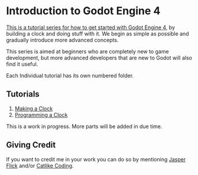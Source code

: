 # Introduction to Godot Engine 4

[This is a tutorial series for how to get started with Godot Engine 4](https://catlikecoding.com/godot/introduction/), by building a clock and doing stuff with it. We begin as simple as possible and gradually introduce more advanced concepts.

This series is aimed at beginners who are completely new to game development, but more advanced developers that are new to Godot will also find it useful.

Each Individual tutorial has its own numbered folder.

## Tutorials

1. [Making a Clock](https://catlikecoding.com/godot/introduction/1-making-a-clock/)
2. [Programming a Clock](https://catlikecoding.com/godot/introduction/2-making-a-clock/)

This is a work in progress. More parts will be added in due time.

## Giving Credit

If you want to credit me in your work you can do so by mentioning [Jasper Flick](https://catlikecoding.com/jasper-flick/) and/or [Catlike Coding](https://catlikecoding.com).